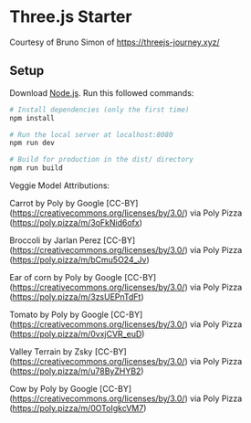 # Three.js Starter
Courtesy of Bruno Simon of https://threejs-journey.xyz/

## Setup
Download [Node.js](https://nodejs.org/en/download/).
Run this followed commands:

``` bash
# Install dependencies (only the first time)
npm install

# Run the local server at localhost:8080
npm run dev

# Build for production in the dist/ directory
npm run build
```


Veggie Model Attributions:

Carrot by Poly by Google [CC-BY] (https://creativecommons.org/licenses/by/3.0/) via Poly Pizza (https://poly.pizza/m/3oFkNid6ofx)

Broccoli by Jarlan Perez [CC-BY] (https://creativecommons.org/licenses/by/3.0/) via Poly Pizza (https://poly.pizza/m/bCmu5O24_Jv)

Ear of corn by Poly by Google [CC-BY] (https://creativecommons.org/licenses/by/3.0/) via Poly Pizza (https://poly.pizza/m/3zsUEPnTdFt)

Tomato by Poly by Google [CC-BY] (https://creativecommons.org/licenses/by/3.0/) via Poly Pizza (https://poly.pizza/m/0vxjCVR_euD)

Valley Terrain by Zsky [CC-BY] (https://creativecommons.org/licenses/by/3.0/) via Poly Pizza (https://poly.pizza/m/u78ByZHYB2)

Cow by Poly by Google [CC-BY] (https://creativecommons.org/licenses/by/3.0/) via Poly Pizza (https://poly.pizza/m/0OToIgkcVM7)